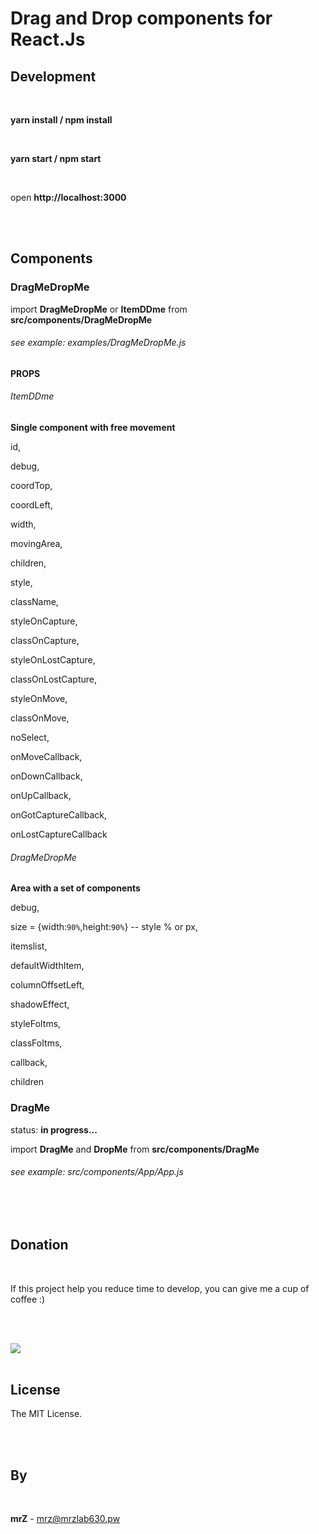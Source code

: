 # Drag and Drop components for React.Js




## Development

<br>

**yarn install / npm install**

<br>

**yarn start / npm start**

<br>

open **http://localhost:3000**

<br>
<br>

## Components

### DragMeDropMe

import **DragMeDropMe** or **ItemDDme** from **src/components/DragMeDropMe**

###### see example: examples/DragMeDropMe.js


#### PROPS

###### ItemDDme

**Single component with free movement**

id,

debug,

coordTop,

coordLeft,

width,

movingArea,

children,

style,

className,

styleOnCapture,

classOnCapture,

styleOnLostCapture,

classOnLostCapture,

styleOnMove,

classOnMove,

noSelect,

onMoveCallback,

onDownCallback,

onUpCallback,

onGotCaptureCallback,

onLostCaptureCallback


###### DragMeDropMe

**Area with a set of components**

debug,

size = {width:`90%`,height:`90%`} -- style % or px,

itemslist,

defaultWidthItem,

columnOffsetLeft,

shadowEffect,

styleFoItms,

classFoItms,

callback,

children

### DragMe

status: **in progress...**


import **DragMe** and **DropMe** from **src/components/DragMe**

###### see example: src/components/App/App.js


<br>
<br>


## Donation

<br>

If this project help you reduce time to develop, you can give me a cup of coffee :)

<br>
<br>

[![](https://www.paypalobjects.com/en_US/i/btn/btn_donateCC_LG.gif)](https://www.paypal.com/cgi-bin/webscr?cmd=_s-xclick&hosted_button_id=3FYLY9YVBTSEL)
<br>
<br>

## License

The MIT License.

<br>
<br>

## By

<br>

**mrZ** - mrz@mrzlab630.pw